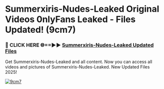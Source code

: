 # Summerxiris-Nudes-Leaked Original Videos 0nlyFans Leaked - Files Updated! (9cm7)

<h3>🔴 CLICK HERE 🌐==►► <a href="https://tinyurl.com/yc6ubb5a" rel="nofollow">Summerxiris-Nudes-Leaked Updated Files</a></h3>

Get Summerxiris-Nudes-Leaked and all content. Now you can access all videos and pictures of Summerxiris-Nudes-Leaked. New Updated Files 2025!

[![9cm7](https://i.imgur.com/7eu0CRL.gif)](https://tinyurl.com/yc6ubb5a)
